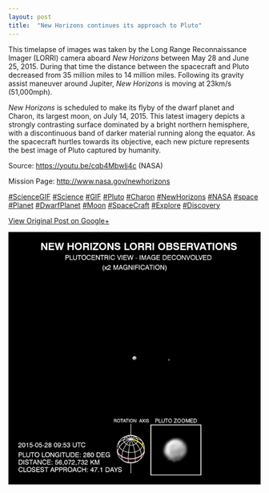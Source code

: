 ```yaml
---
layout: post
title:  "New Horizons continues its approach to Pluto"
---
```


This timelapse of images was taken by the Long Range Reconnaissance Imager
(LORRI) camera aboard _New Horizons_ between May 28 and June 25, 2015. During
that time the distance between the spacecraft and Pluto decreased from 35
million miles to 14 million miles. Following its gravity assist maneuver
around Jupiter, _New Horizons_ is moving at 23km/s (51,000mph).  
  
_New Horizons_ is scheduled to make its flyby of the dwarf planet and Charon,
its largest moon, on July 14, 2015. This latest imagery depicts a strongly
contrasting surface dominated by a bright northern hemisphere, with a
discontinuous band of darker material running along the equator. As the
spacecraft hurtles towards its objective, each new picture represents the best
image of Pluto captured by humanity.  
  
Source: <https://youtu.be/cqb4Mbwlj4c> (NASA)  
  
Mission Page: <http://www.nasa.gov/newhorizons>  
  
[#ScienceGIF](https://plus.google.com/s/%23ScienceGIF/posts)
[#Science](https://plus.google.com/s/%23Science/posts)
[#GIF](https://plus.google.com/s/%23GIF/posts)
[#Pluto](https://plus.google.com/s/%23Pluto/posts)
[#Charon](https://plus.google.com/s/%23Charon/posts)
[#NewHorizons](https://plus.google.com/s/%23NewHorizons/posts)
[#NASA](https://plus.google.com/s/%23NASA/posts)
[#space](https://plus.google.com/s/%23space/posts)
[#Planet](https://plus.google.com/s/%23Planet/posts)
[#DwarfPlanet](https://plus.google.com/s/%23DwarfPlanet/posts)
[#Moon](https://plus.google.com/s/%23Moon/posts)
[#SpaceCraft](https://plus.google.com/s/%23SpaceCraft/posts)
[#Explore](https://plus.google.com/s/%23Explore/posts)
[#Discovery](https://plus.google.com/s/%23Discovery/posts)

[View Original Post on Google+](https://plus.google.com/+ColinSullender/posts/SGREA2R5Dba)

![New Horizons continues its approach to Pluto](/assets/img/2015-07-02-New-Horizons-continues-its-approach-to-Pluto.gif)
